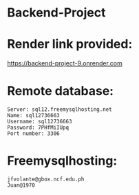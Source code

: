 # Backend-Project

# Render link provided:
 https://backend-project-9.onrender.com

# Remote database: 
    Server: sql12.freemysqlhosting.net
    Name: sql12736663
    Username: sql12736663
    Password: 7PHfMiIUpq
    Port number: 3306

# Freemysqlhosting: 
    jfvolante@gbox.ncf.edu.ph
    Juan@1970
